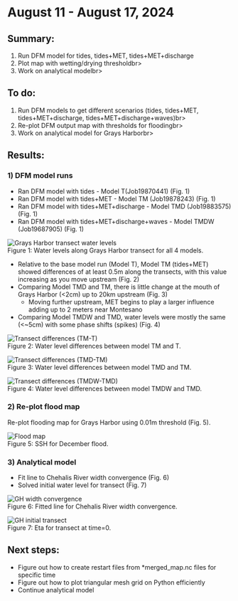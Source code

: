 # August 11 - August 17, 2024

## Summary:
1) Run DFM model for tides, tides+MET, tides+MET+discharge<br>
2) Plot map with wetting/drying thresholdbr>
3) Work on analytical modelbr>

## To do:
1) Run DFM models to get different scenarios (tides, tides+MET, tides+MET+discharge, tides+MET+discharge+waves)br>
2) Re-plot DFM output map with thresholds for floodingbr>
3) Work on analytical model for Grays Harborbr>

## Results:
### 1) DFM model runs
- Ran DFM model with tides - Model T(Job19870441) (Fig. 1)
- Ran DFM model with tides+MET - Model TM (Job19878243) (Fig. 1)
- Ran DFM model with tides+MET+discharge - Model TMD (Job19883575) (Fig. 1)
- Ran DFM model with tides+MET+discharge+waves - Model TMDW (Job19687905) (Fig. 1)

![Grays Harbor transect water levels](../Figures/081324meeting/GHtransect_wl_models.png)<br>
Figure 1: Water levels along Grays Harbor transect for all 4 models.<br>

- Relative to the base model run (Model T), Model TM (tides+MET) showed differences of at least 0.5m along the transects, with this value increasing as you move upstream (Fig. 2)
- Comparing Model TMD and TM, there is little change at the mouth of Grays Harbor (<2cm) up to 20km upstream (Fig. 3)
	- Moving further upstream, MET begins to play a larger influence adding up to 2 meters near Montesano
- Comparing Model TMDW and TMD, water levels were mostly the same (<~5cm) with some phase shifts (spikes) (Fig. 4)


![Transect differences (TM-T)](../Figures/081324meeting/GHtransect_wl_diff_tm-t.png)<br>
Figure 2: Water level differences between model TM and T.<br>

![Transect differences (TMD-TM)](../Figures/081324meeting/GHtransect_wl_diff_tmd-tm.png)<br>
Figure 3: Water level differences between model TMD and TM.<br>

![Transect differences (TMDW-TMD)](../Figures/081324meeting/GHtransect_wl_diff_tmdw-tmd.png)<br>
Figure 4: Water level differences between model TMDW and TMD.<br>

### 2) Re-plot flood map
Re-plot flooding map for Grays Harbor using 0.01m threshold (Fig. 5).<br>

![Flood map](../Figures/081324meeting/DecStormFlood.gif)<br>
Figure 5: SSH for December flood.<br>

### 3) Analytical model
- Fit line to Chehalis River width convergence (Fig. 6)<br>
- Solved initial water level for transect (Fig. 7)<br>

![GH width convergence](../Figures/081324meeting/GH_widthconvergence.png)<br>
Figure 6: Fitted line for Chehalis River width convergence.<br>

![GH initial transect](../Figures/081324meeting/GHtransect_eta_t0.png)<br>
Figure 7: Eta for transect at time=0.<br>

## Next steps:
- Figure out how to create restart files from *merged_map.nc files for specific time
- Figure out how to plot triangular mesh grid on Python efficiently
- Continue analytical model